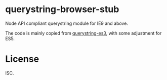 # querystring-browser-stub

Node API compliant querystring module for IE9 and above.

The code is mainly copied from [querystring-es3](https://github.com/SpainTrain/querystring-es3), with some adjustment for ES5.

# License

ISC.
